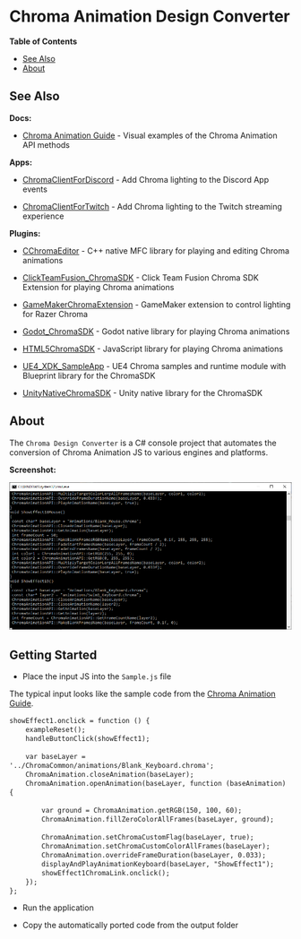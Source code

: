 # Chroma Animation Design Converter #

**Table of Contents**

* [See Also](#see-also)
* [About](#about)

<a name="see-also"></a>
## See Also ##

**Docs:**

- [Chroma Animation Guide](http://chroma.razer.com/ChromaGuide/) - Visual examples of the Chroma Animation API methods

**Apps:**

- [ChromaClientForDiscord](https://github.com/tgraupmann/ChromaDiscordApp) - Add Chroma lighting to the Discord App events

- [ChromaClientForTwitch](https://github.com/tgraupmann/ChromaTwitchExtension) - Add Chroma lighting to the Twitch streaming experience

**Plugins:**

- [CChromaEditor](https://github.com/RazerOfficial/CChromaEditor) - C++ native MFC library for playing and editing Chroma animations

- [ClickTeamFusion_ChromaSDK](https://github.com/RazerOfficial/ClickTeamFusion_ChromaSDK) - Click Team Fusion Chroma SDK Extension for playing Chroma animations

- [GameMakerChromaExtension](https://github.com/RazerOfficial/GameMakerChromaExtension) - GameMaker extension to control lighting for Razer Chroma

- [Godot_ChromaSDK](https://github.com/RazerOfficial/Godot_ChromaSDK) - Godot native library for playing Chroma animations

- [HTML5ChromaSDK](https://github.com/RazerOfficial/HTML5ChromaSDK) - JavaScript library for playing Chroma animations

- [UE4_XDK_SampleApp](https://github.com/razerofficial/UE4_XDK_SampleApp) - UE4 Chroma samples and runtime module with Blueprint library for the ChromaSDK

- [UnityNativeChromaSDK](https://github.com/RazerOfficial/UnityNativeChromaSDK) - Unity native library for the ChromaSDK


<a name="about"></a>
## About ##

The `Chroma Design Converter` is a C# console project that automates the conversion of Chroma Animation JS to various engines and platforms.

**Screenshot:**

![image_1](/images/image_1.png)

## Getting Started ##

* Place the input JS into the `Sample.js` file

The typical input looks like the sample code from the [Chroma Animation Guide](http://chroma.razer.com/ChromaGuide/).

```
showEffect1.onclick = function () {
    exampleReset();
    handleButtonClick(showEffect1);

    var baseLayer = '../ChromaCommon/animations/Blank_Keyboard.chroma';
    ChromaAnimation.closeAnimation(baseLayer);
    ChromaAnimation.openAnimation(baseLayer, function (baseAnimation) {

        var ground = ChromaAnimation.getRGB(150, 100, 60);
        ChromaAnimation.fillZeroColorAllFrames(baseLayer, ground);

        ChromaAnimation.setChromaCustomFlag(baseLayer, true);
        ChromaAnimation.setChromaCustomColorAllFrames(baseLayer);
        ChromaAnimation.overrideFrameDuration(baseLayer, 0.033);
        displayAndPlayAnimationKeyboard(baseLayer, "ShowEffect1");
        showEffect1ChromaLink.onclick();
    });
};
```

* Run the application

* Copy the automatically ported code from the output folder

